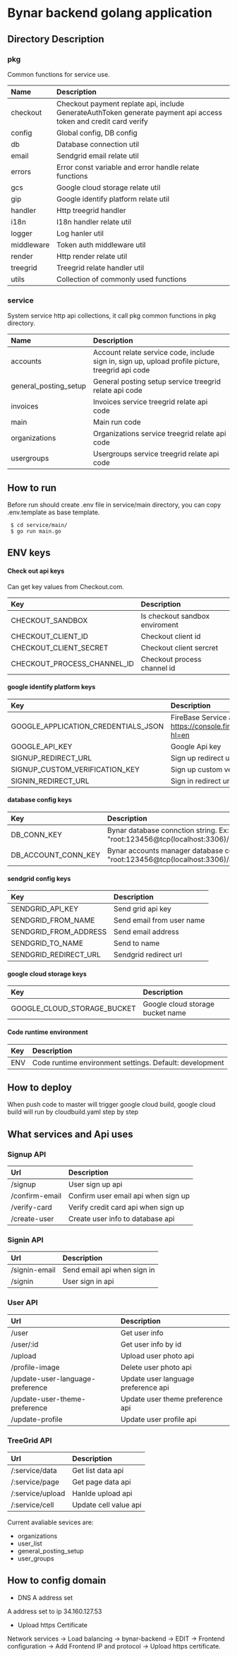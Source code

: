Bynar backend golang application
==================================================

## Directory Description
### pkg
Common functions for service use.

| Name | Description |
| :--- | :--- |
| checkout | Checkout payment replate api, include GenerateAuthToken generate payment api access token and credit card verify|
| config | Global config, DB config|
| db | Database connection util|
| email | Sendgrid email relate util|
| errors | Error const variable and error handle relate functions|
| gcs | Google cloud storage relate util|
| gip | Google identify platform relate util|
| handler | Http treegrid handler|
| i18n | I18n handler relate util|
| logger | Log hanler util |
| middleware | Token auth middleware util |
| render | Http render relate util |
| treegrid | Treegrid relate handler util|
| utils | Collection of commonly used functions|

### service
System service http api collections, it call pkg common functions in pkg directory.

| Name | Description |
| :--- | :--- |
| accounts | Account relate service code, include sign in, sign up, upload profile picture, treegrid api code|
| general_posting_setup | General posting setup service treegrid relate api code|
| invoices | Invoices service treegrid relate api code|
| main | Main run code|
| organizations | Organizations service treegrid relate api code|
| usergroups | Usergroups service treegrid relate api code|

## How to run
Before run should create .env file in service/main directory, you can copy .env.template as base template.

```shell
 $ cd service/main/
 $ go run main.go
```

## ENV keys

#### Check out api keys
Can get key values from Checkout.com.

| Key | Description |
| :--- | :--- |
| CHECKOUT_SANDBOX | Is checkout sandbox enviroment |
| CHECKOUT_CLIENT_ID | Checkout client id |
| CHECKOUT_CLIENT_SECRET | Checkout client sercret |
| CHECKOUT_PROCESS_CHANNEL_ID | Checkout process channel id |

#### google identify platform keys

| Key | Description |
| :--- | :--- |
| GOOGLE_APPLICATION_CREDENTIALS_JSON | FireBase Service accounts private json key value. https://console.firebase.google.com/project/xxx/settings/serviceaccounts/adminsdk?hl=en |
| GOOGLE_API_KEY | Google Api key|
| SIGNUP_REDIRECT_URL | Sign up redirect url. Ex: "http://localhost:3000/signup"|
| SIGNUP_CUSTOM_VERIFICATION_KEY | Sign up custom verfication key|
| SIGNIN_REDIRECT_URL | Sign in redirect url. Ex: "http://localhost:3000/signin"|

#### database config keys
| Key | Description |
| :--- | :--- |
| DB_CONN_KEY | Bynar database connction string. Ex: "root:123456@tcp(localhost:3306)/bynar"|
| DB_ACCOUNT_CONN_KEY | Bynar accounts manager database connction string.  Ex: "root:123456@tcp(localhost:3306)/accounts_manager"|

#### sendgrid config keys
| Key | Description |
| :--- | :--- |
| SENDGRID_API_KEY | Send grid api key|
| SENDGRID_FROM_NAME | Send email from user name|
| SENDGRID_FROM_ADDRESS | Send email address|
| SENDGRID_TO_NAME | Send to name|
| SENDGRID_REDIRECT_URL | Sendgrid redirect url|

#### google cloud storage keys
| Key | Description |
| :--- | :--- |
| GOOGLE_CLOUD_STORAGE_BUCKET | Google cloud storage bucket name|

#### Code runtime environment
| Key | Description |
| :--- | :--- |
| ENV | Code runtime environment settings. Default: development|

## How to deploy

When push code to master will trigger google cloud build, google cloud build will run by cloudbuild.yaml step by step

## What services and Api uses

### Signup API
| Url | Description |
| :--- | :--- |
| /signup  | User sign up api|
| /confirm-email   | Confirm user email api when sign up|
| /verify-card  | Verify credit card api when sign up|
| /create-user  | Create user info to database api|

### Signin API
| Url | Description |
| :--- | :--- |
| /signin-email  | Send email api when sign in|
| /signin  | User sign in api|

### User API
| Url | Description |
| :--- | :--- |
| /user  | Get user info|
| /user/:id  | Get user info by id|
| /upload  | Upload user photo api|
| /profile-image  | Delete user photo api|
| /update-user-language-preference | Update user language preference api|
| /update-user-theme-preference | Update user theme preference api|
| /update-profile| Update user profile api|

### TreeGrid API
| Url | Description |
| :--- | :--- |
| /:service/data  | Get list data api|
| /:service/page  | Get page data api|
| /:service/upload  | Hanlde upload api|
| /:service/cell  | Update cell value api|

Current avaliable sevices are: 
 * organizations
 * user_list
 * general_posting_setup
 * user_groups

## How to config domain
* DNS A address set

A address set to ip 34.160.127.53

* Upload https Certificate

Network services -> Load balancing -> bynar-backend -> EDIT -> Frontend configuration -> Add Frontend IP and protocol -> Upload https certificate.